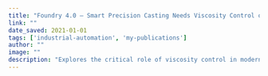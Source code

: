 ```yaml
---
title: "Foundry 4.0 – Smart Precision Casting Needs Viscosity Control of Ceramic Slurries | Investment Casting Institute"
link: ""
date_saved: 2021-01-01
tags: ['industrial-automation', 'my-publications']
author: ""
image: ""
description: "Explores the critical role of viscosity control in modern precision casting processes for ceramics."
---
```

